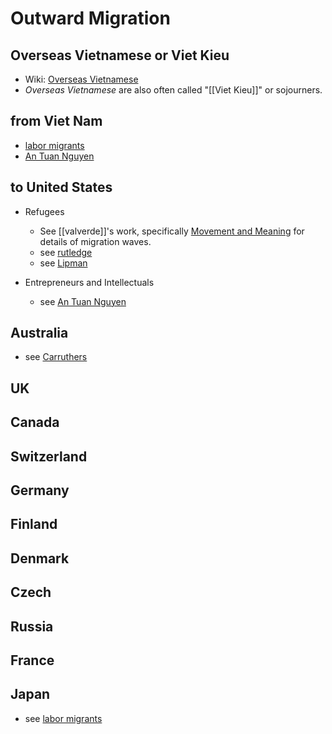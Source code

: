 # Outward Migration

## Overseas Vietnamese or Viet Kieu
- Wiki: [Overseas Vietnamese](https://en.wikipedia.org/wiki/Overseas_Vietnamese)
- *Overseas Vietnamese* are also often called "[[Viet Kieu]]" or sojourners. 

## from Viet Nam
- [labor migrants](001.Notes/labor%20migrants.md)
- [An Tuan Nguyen](005.Authors/An%20Tuan%20Nguyen.md)

## to United States
- Refugees
	* See [[valverde]]'s work, specifically [Movement and Meaning](005.Authors/valverde.md#Movement%20and%20Meaning%20also%20see%20rutledge%20002%20Literature%2020Notes%20rutledge%20md) for details of migration waves.
	* see [rutledge](005.Authors/rutledge.md)
	* see [Lipman](005.Authors/Lipman.md)

- Entrepreneurs and Intellectuals
	- see [An Tuan Nguyen](005.Authors/An%20Tuan%20Nguyen.md)


## Australia
- see [Carruthers](005.Authors/Carruthers.md)

## UK

## Canada

## Switzerland

## Germany

## Finland

## Denmark

## Czech

## Russia

## France

## Japan
- see [labor migrants](001.Notes/labor%20migrants.md)